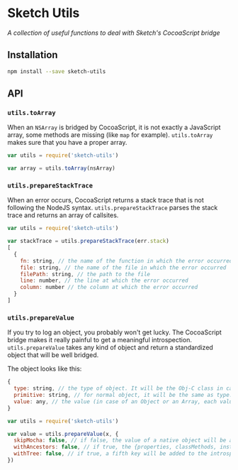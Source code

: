 # Sketch Utils

_A collection of useful functions to deal with Sketch's CocoaScript bridge_

## Installation

```bash
npm install --save sketch-utils
```

## API

### `utils.toArray`

When an `NSArray` is bridged by CocoaScript, it is not exactly a JavaScript array, some methods are missing (like `map` for example). `utils.toArray` makes sure that you have a proper array.

```js
var utils = require('sketch-utils')

var array = utils.toArray(nsArray)
```

### `utils.prepareStackTrace`

When an error occurs, CocoaScript returns a stack trace that is not following the NodeJS syntax. `utils.prepareStackTrace` parses the stack trace and returns an array of callsites.

```js
var utils = require('sketch-utils')

var stackTrace = utils.prepareStackTrace(err.stack)
[
  {
    fn: string, // the name of the function in which the error occurred
    file: string, // the name of the file in which the error occurred
    filePath: string, // the path to the file
    line: number, // the line at which the error occurred
    column: number // the column at which the error occurred
  }
]
```

### `utils.prepareValue`

If you try to log an object, you probably won't get lucky. The CocoaScript bridge makes it really painful to get a meaningful introspection. `utils.prepareValue` takes any kind of object and return a standardized object that will be well bridged.

The object looks like this:

```js
{
  type: string, // the type of object. It will be the Obj-C class in case it's a native object
  primitive: string, // for normal object, it will be the same as type. For a native object, it will be a JS primitive (String, Array, Number, etc.) if the object can be assimilated as one; or `Mocha`,
  value: any, // the value (in case of an Object or an Array, each value will be a similar object)
}
```

```js
var utils = require('sketch-utils')

var value = utils.prepareValue(x, {
  skipMocha: false, // if false, the value of a native object will be an object {properties, classMethods, instanceMethods, protocols} otherwise, it will be the class name
  withAncestors: false, // if true, the {properties, classMethods, instanceMethods, protocols} object will contains the properties, methods and protocols of the ancestors as well
  withTree: false, // if true, a fifth key will be added to the introspection object: `treeAsDictionary`
})
```
